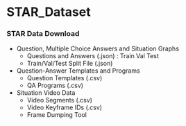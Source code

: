 # STAR_Dataset

### STAR Data Download
 - Question, Multiple Choice Answers and Situation Graphs
   - Questions and Answers (.json) : Train Val Test
   - Train/Val/Test Split File (.json) 
 - Question-Answer Templates and Programs
   - Question Templates  (.csv)
   - QA Programs (.csv)
 - Situation Video Data
   - Video Segments (.csv)
   - Video Keyframe IDs (.csv)
   - Frame Dumping Tool
